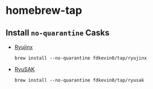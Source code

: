 # homebrew-tap

## Install `no-quarantine` Casks

- [Ryujinx](https://ryujinx.org)
  ```shell
  brew install --no-quarantine fdkevin0/tap/ryujinx
  ```
- [RyuSAK](https://github.com/Ecks1337/RyuSAK/)
  ```shell
  brew install --no-quarantine fdkevin0/tap/ryusak
  ```